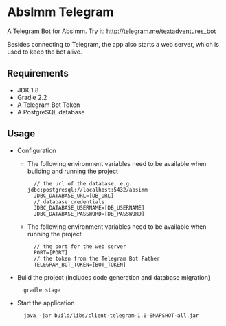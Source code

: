 AbsImm Telegram
===============

A Telegram Bot for AbsImm.
Try it: http://telegram.me/textadventures_bot

Besides connecting to Telegram, the app also starts a web server, which is used to keep the bot alive.


Requirements
------------

* JDK 1.8
* Gradle 2.2
* A Telegram Bot Token
* A PostgreSQL database


Usage
-----

* Configuration

    * The following environment variables need to be available when building and running the project 

            // the url of the database, e.g. jdbc:postgresql://localhost:5432/absimm
            JDBC_DATABASE_URL=[DB_URL]
            // database credentials
            JDBC_DATABASE_USERNAME=[DB_USERNAME]
            JDBC_DATABASE_PASSWORD=[DB_PASSWORD]

    * The following environment variables need to be available when running the project

            // the port for the web server
            PORT=[PORT]
            // the token from the Telegram Bot Father
            TELEGRAM_BOT_TOKEN=[BOT_TOKEN]

* Build the project (includes code generation and database migration)

        gradle stage

* Start the application

        java -jar build/libs/client-telegram-1.0-SNAPSHOT-all.jar
